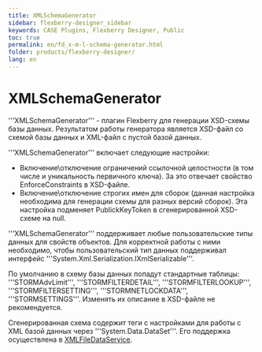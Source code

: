 ```yaml
---
title: XMLSchemaGenerator
sidebar: flexberry-designer_sidebar
keywords: CASE Plugins, Flexberry Designer, Public
toc: true
permalink: en/fd_x-m-l-schema-generator.html
folder: products/flexberry-designer/
lang: en
---
```


# XMLSchemaGenerator
'''XMLSchemaGenerator''' - плагин Flexberry для генерации XSD-схемы базы данных. Результатом работы генератора является XSD-файл со схемой базы данных и XML-файл с пустой базой данных.

'''XMLSchemaGenerator''' включает следующие настройки:
* Включение\отключение ограничений ссылочной целостности (в том числе и уникальность первичного ключа). За это отвечает свойство EnforceConstraints в XSD-файле.
* Включение\отключение строгих имен для сборок (данная настройка необходима для генерации схемы для разных версий сборок). Эта настройка подменяет PublickKeyToken в cгенерированной XSD-схеме на null.

'''XMLSchemaGenerator''' поддерживает любые пользовательские типы данных для свойств объектов. Для корректной работы с ними необходимо, чтобы пользовательский тип данных поддерживал интерфейс '''System.Xml.Serialization.IXmlSerializable'''.

По умолчанию в схему базы данных попадут стандартные таблицы: '''STORMAdvLimit''', '''STORMFILTERDETAIL''', '''STORMFILTERLOOKUP''', '''STORMFILTERSETTING''', '''STORMNETLOCKDATA''', '''STORMSETTINGS'''. Изменять их описание в XSD-файле не рекомендуется.

Сгенерированная схема содержит теги с настройками для работы с XML базой данных через '''System.Data.DataSet'''. Его поддержка осуществлена в [XMLFileDataService](fo_xml-file-ds.html).
 

